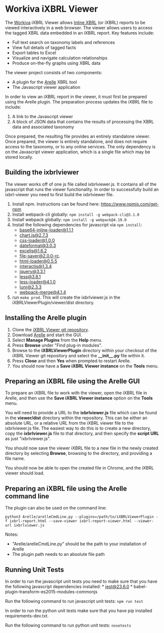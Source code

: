 # Workiva iXBRL Viewer

The [Workiva](https://www.workiva.com) iXBRL Viewer allows [Inline XBRL](https://www.xbrl.org/ixbrl) (or iXBRL) reports to be viewed interactively in a web browser.  The viewer allows users to access the tagged XBRL data embedded in an iXBRL report.  Key features include:

* Full text search on taxonomy labels and references
* View full details of tagged facts
* Export tables to Excel
* Visualize and navigate calculation relationships
* Produce on-the-fly graphs using XBRL data

The viewer project consists of two components:

* A plugin for the [Arelle](https://www.arelle.org) XBRL tool
* The Javascript viewer application

In order to view an iXBRL report in the viewer, it must first be prepared using
the Arelle plugin.  The preparation process updates the iXBRL file to include:

1. A link to the Javascript viewer
2. A block of JSON data that contains the results of processing the XBRL data and associated taxonomy

Once prepared, the resulting file provides an entirely standalone viewer.  Once
prepared, the viewer is entirely standalone, and does not require access to the
taxonomy, or to any online services.  The only dependency is on the Javascript
viewer application, which is a single file which may be stored locally.

## Building the ixbrlviewer

The viewer works off of one js file called ixbrlviewer.js. It contains all of the javascript
that runs the viewer functionality. In order to successfully build an ixbrl-viewer you need to first build
the ixbrlviewer file.

1. Install npm. Instructions can be found here: https://www.npmjs.com/get-npm
2. Install webpack-cli globally: `npm install -g webpack-cli@3.1.0`
3. Install webpack globally: `npm install -g webpack@4.19.0`                                               
4. Install the following dependencies for javascript via `npm install`:
    * base64-inline-loader@1.1.1
    * chart.js@2.7.3
    * css-loader@1.0.0
    * dateformat@3.0.3
    * exceljs@1.6.2
    * file-saver@2.0.0-rc.
    * html-loader@0.5.5
    * interactjs@1.3.4
    * jquery@3.3.1
    * less@3.8.1
    * less-loader@4.1.0
    * lunr@2.3.3
    * webpack-merge@4.1.4
5. run `make prod`. This will create the ixbrlviewer.js in the iXBRLViewerPlugin/viewer/dist directory.

## Installing the Arelle plugin

1. Clone the [iXBRL Viewer git repository][ixbrlviewer-github].
2. Download [Arelle][arelle-git] and start the GUI.
3. Select **Manage Plugins** from the **Help** menu.
4. Press **Browse** under "Find plug-in modules".  
5. Browse to the **iXBRLViewerPlugin** directory within your checkout of the iXBRL Viewer git repository and select the **\_\_init\_\_.py** file within it.
6. Press **Close** and then **Yes** when prompted to restart Arelle.
7. You should now have a **Save iXBRL Viewer instance** on the **Tools** menu.

[ixbrlviewer-github]: https://github.com/Workiva/ixbrl-viewer
[arelle-git]: https://github.com/Arelle/Arelle

## Preparing an iXBRL file using the Arelle GUI

To prepare an iXBRL file to work with the viewer, open the iXBRL file in
Arelle, and then use the **Save iXBRL Viewer instance** option on the **Tools**
menu.

You will need to provide a URL to the **ixbrlviewer.js** file which can be
found in the **viewer/dist** directory within the repository.  This can be 
either an absolute URL, or a relative URL from the iXBRL viewer file to the 
ixbrlviewer.js file.  The easiest way to do this is to create a new directory, 
copy the **ixbrlviewer.js** file to that directory, and then specify the 
**script URL** as just "ixbrlviewer.js".

You should now save the viewer iXBRL file to a new file in the newly created
directory by selecting **Browse**, browsing to the directory, and providing a
file name.

You should now be able to open the created file in Chrome, and the iXBRL viewer
should load.

## Preparing an iXBRL file using the Arelle command line

The plugin can also be used on the command line:

```
python3 Arelle/arelleCmdLine.py --plugins=/path/to/iXBRLViewerPlugin -f ixbrl-report.html --save-viewer ixbrl-report-viewer.html --viewer-url ixbrlviewer.js

```

Notes:

* "Arelle/arelleCmdLine.py" should be the path to your installation of Arelle
* The plugin path needs to an absolute file path

## Running Unit Tests

In order to run the javascript unit tests you need to make sure that you have
the following javascript dependencies installed:
    * jest@23.6.0
    * babel-plugin-transform-es2015-modules-commonjs

Run the following command to run javascript unit tests:
`npm run test`

In order to run the python unit tests make sure that you have pip installed requirements-dev.txt.

Run the following command to run python unit tests: `nosetests`


